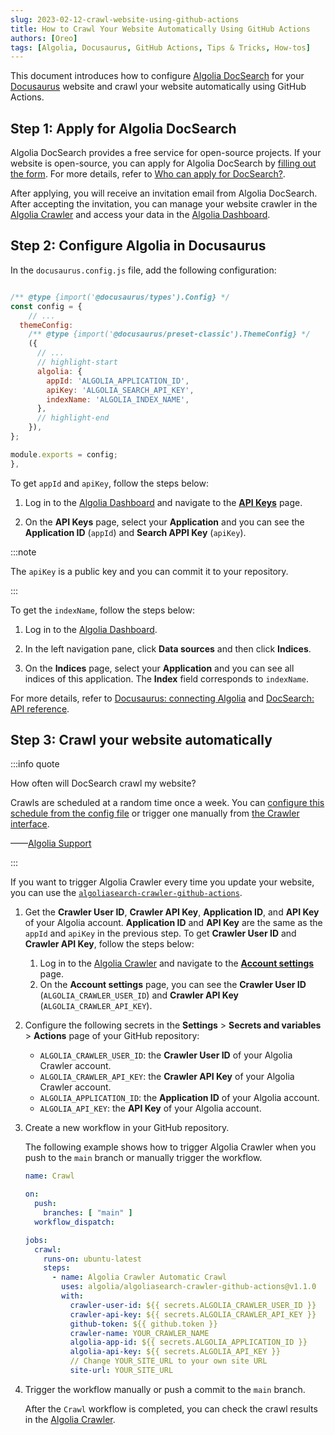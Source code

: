 ```yaml
---
slug: 2023-02-12-crawl-website-using-github-actions
title: How to Crawl Your Website Automatically Using GitHub Actions
authors: [Oreo]
tags: [Algolia, Docusaurus, GitHub Actions, Tips & Tricks, How-tos]
---
```


This document introduces how to configure [Algolia DocSearch](https://docsearch.algolia.com) for your [Docusaurus](https://docusaurus.io/docs) website and crawl your website automatically using GitHub Actions.

<!--truncate-->

## Step 1: Apply for Algolia DocSearch

Algolia DocSearch provides a free service for open-source projects. If your website is open-source, you can apply for Algolia DocSearch by [filling out the form](https://docsearch.algolia.com/apply/). For more details, refer to [Who can apply for DocSearch?](https://docsearch.algolia.com/docs/who-can-apply/).

After applying, you will receive an invitation email from Algolia DocSearch. After accepting the invitation, you can manage your website crawler in the [Algolia Crawler](https://crawler.algolia.com/) and access your data in the [Algolia Dashboard](https://algolia.com/dashboard).

## Step 2: Configure Algolia in Docusaurus

In the `docusaurus.config.js` file, add the following configuration:

```js title="docusaurus.config.js"

/** @type {import('@docusaurus/types').Config} */
const config = {
    // ...
  themeConfig:
    /** @type {import('@docusaurus/preset-classic').ThemeConfig} */
    ({
      // ...
      // highlight-start
      algolia: {
        appId: 'ALGOLIA_APPLICATION_ID',
        apiKey: 'ALGOLIA_SEARCH_API_KEY',
        indexName: 'ALGOLIA_INDEX_NAME',
      },
      // highlight-end
    }),
};

module.exports = config;
},
```

To get `appId` and `apiKey`, follow the steps below:

1. Log in to the [Algolia Dashboard](https://algolia.com/dashboard) and navigate to the [**API Keys**](https://www.algolia.com/account/api-keys/all) page.

2. On the **API Keys** page, select your **Application** and you can see the **Application ID** (`appId`) and **Search APPI Key** (`apiKey`).

:::note

The `apiKey` is a public key and you can commit it to your repository.

:::

To get the `indexName`, follow the steps below:

1. Log in to the [Algolia Dashboard](https://algolia.com/dashboard).

2. In the left navigation pane, click **Data sources** and then click **Indices**.

3. On the **Indices** page, select your **Application** and you can see all indices of this application. The **Index** field corresponds to `indexName`.

For more details, refer to [Docusaurus: connecting Algolia](https://docusaurus.io/docs/search#connecting-algolia) and [DocSearch: API reference](https://docsearch.algolia.com/docs/api/#searchparameters).

## Step 3: Crawl your website automatically

:::info quote

How often will DocSearch crawl my website?

Crawls are scheduled at a random time once a week. You can [configure this schedule from the config file](https://www.algolia.com/doc/tools/crawler/apis/configuration/schedule/) or trigger one manually from [the Crawler interface](https://crawler.algolia.com/).

——[Algolia Support](https://support.algolia.com/hc/en-us/articles/10156769900945-How-often-will-DocSearch-crawl-my-website-)

:::

If you want to trigger Algolia Crawler every time you update your website, you can use the [`algoliasearch-crawler-github-actions`](https://github.com/algolia/algoliasearch-crawler-github-actions).

1. Get the **Crawler User ID**, **Crawler API Key**, **Application ID**, and **API Key** of your Algolia account. **Application ID** and **API Key** are the same as the `appId` and `apiKey` in the previous step. To get **Crawler User ID** and **Crawler API Key**, follow the steps below:

    1. Log in to the [Algolia Crawler](https://crawler.algolia.com/) and navigate to the [**Account settings**](https://crawler.algolia.com/admin/user/settings/) page.
    2. On the **Account settings** page, you can see the **Crawler User ID** (`ALGOLIA_CRAWLER_USER_ID`) and **Crawler API Key** (`ALGOLIA_CRAWLER_API_KEY`).

2. Configure the following secrets in the **Settings** > **Secrets and variables** > **Actions** page of your GitHub repository:

    - `ALGOLIA_CRAWLER_USER_ID`: the **Crawler User ID** of your Algolia Crawler account.
    - `ALGOLIA_CRAWLER_API_KEY`: the **Crawler API Key** of your Algolia Crawler account.
    - `ALGOLIA_APPLICATION_ID`: the **Application ID** of your Algolia account.
    - `ALGOLIA_API_KEY`: the **API Key** of your Algolia account.

3. Create a new workflow in your GitHub repository.

    The following example shows how to trigger Algolia Crawler when you push to the `main` branch or manually trigger the workflow.

    ```yaml title=".github/workflows/crawl.yml"
    name: Crawl

    on:
      push:
        branches: [ "main" ]
      workflow_dispatch:

    jobs:
      crawl:
        runs-on: ubuntu-latest
        steps:
          - name: Algolia Crawler Automatic Crawl
            uses: algolia/algoliasearch-crawler-github-actions@v1.1.0
            with:
              crawler-user-id: ${{ secrets.ALGOLIA_CRAWLER_USER_ID }}
              crawler-api-key: ${{ secrets.ALGOLIA_CRAWLER_API_KEY }}
              github-token: ${{ github.token }}
              crawler-name: YOUR_CRAWLER_NAME
              algolia-app-id: ${{ secrets.ALGOLIA_APPLICATION_ID }}
              algolia-api-key: ${{ secrets.ALGOLIA_API_KEY }}
              // Change YOUR_SITE_URL to your own site URL
              site-url: YOUR_SITE_URL
    ```

4. Trigger the workflow manually or push a commit to the `main` branch.

    After the `Crawl` workflow is completed, you can check the crawl results in the [Algolia Crawler](https://crawler.algolia.com/).
